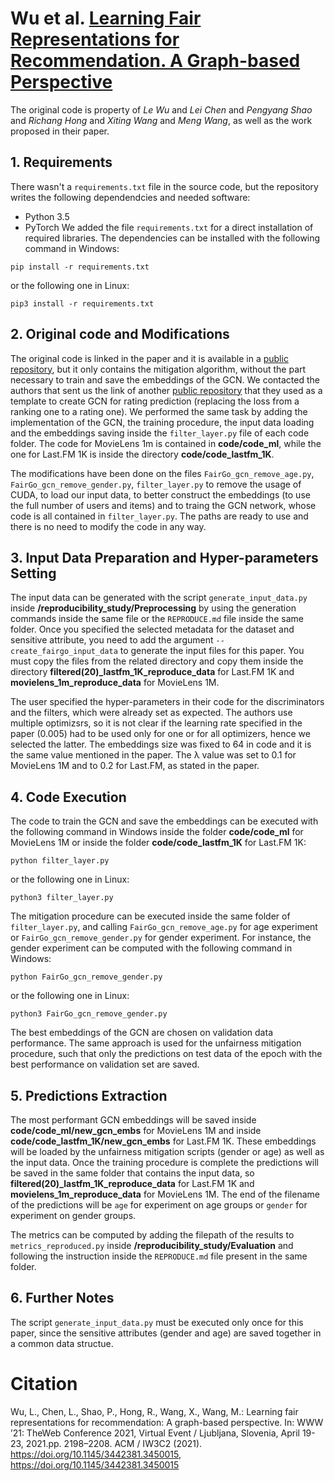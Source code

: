 # Wu et al. [Learning Fair Representations for Recommendation. A Graph-based Perspective](https://doi.org/10.1145/3442381.3450015)
The original code is property of *Le Wu* and *Lei Chen* and *Pengyang Shao* and *Richang Hong* and *Xiting Wang* and *Meng Wang*, as well as the work proposed in their paper.

## 1. Requirements
There wasn't a `requirements.txt` file in the source code, but the repository writes the following dependendcies and needed software:
- Python 3.5
- PyTorch
We added the file `requirements.txt` for a direct installation of required libraries. The dependencies can be installed with the following command in Windows:
```shell script
pip install -r requirements.txt
```
or the following one in Linux:
```shell script
pip3 install -r requirements.txt
```

## 2. Original code and Modifications
The original code is linked in the paper and it is available in a [public repository](https://github.com/newlei/FairGo), but it only contains the mitigation algorithm, without the part
necessary to train and save the embeddings of the GCN. We contacted the authors that sent us the link of another [public repository](https://github.com/newlei/LR-GCCF) that they used as a template
to create GCN for rating prediction (replacing the loss from a ranking one to a rating one). We performed the same task by adding the implementation of the GCN, the training procedure,
the input data loading and the embeddings saving inside the `filter_layer.py` file of each code folder. The code for MovieLens 1m is contained in **code/code_ml**, while
the one for Last.FM 1K is inside the directory **code/code_lastfm_1K**.

The modifications have been done on the files `FairGo_gcn_remove_age.py`, `FairGo_gcn_remove_gender.py`, `filter_layer.py` to remove the usage of CUDA, to load our input data, to better construct
the embeddings (to use the full number of users and items) and to traing the GCN network, whose code is all contained in `filter_layer.py`. The paths are ready to use and there is no need to modify
the code in any way.

## 3. Input Data Preparation and Hyper-parameters Setting
The input data can be generated with the script `generate_input_data.py` inside **/reproducibility_study/Preprocessing** by using the generation commands
inside the same file or the `REPRODUCE.md` file inside the same folder. Once you specified the selected metadata for the dataset and sensitive attribute,
you need to add the argument `--create_fairgo_input_data` to generate the input files for this paper. You must copy the files from the
related directory and copy them inside the directory **filtered(20)_lastfm_1K_reproduce_data** for Last.FM 1K and **movielens_1m_reproduce_data** for MovieLens 1M.

The user specified the hyper-parameters in their code for the discriminators and the filters, which were already set as expected. The authors use multiple optimizsrs, so it is
not clear if the learning rate specified in the paper (0.005) had to be used only for one or for all optimizers, hence we selected the latter. The embeddings size was fixed to 64 in code
and it is the same value mentioned in the paper. The &#955; value was set to 0.1 for MovieLens 1M and to 0.2 for Last.FM, as stated in the paper.

## 4. Code Execution
The code to train the GCN and save the embeddings can be executed with the following command in Windows inside the folder **code/code_ml** for MovieLens 1M or inside the folder
**code/code_lastfm_1K** for Last.FM 1K:
```shell script
python filter_layer.py
```
or the following one in Linux:
```shell script
python3 filter_layer.py
```
The mitigation procedure can be executed inside the same folder of `filter_layer.py`, and calling `FairGo_gcn_remove_age.py` for age experiment or `FairGo_gcn_remove_gender.py`
for gender experiment. For instance, the gender experiment can be computed with the following command in Windows:
```shell script
python FairGo_gcn_remove_gender.py
```
or the following one in Linux:
```shell script
python3 FairGo_gcn_remove_gender.py
```

The best embeddings of the GCN are chosen on validation data performance. The same approach is used for the unfairness mitigation procedure, such that
only the predictions on test data of the epoch with the best performance on validation set are saved.

## 5. Predictions Extraction
The most performant GCN embeddings will be saved inside **code/code_ml/new_gcn_embs** for MovieLens 1M and inside **code/code_lastfm_1K/new_gcn_embs** for Last.FM 1K.
These embeddings will be loaded by the unfairness mitigation scripts (gender or age) as well as the input data. Once the training procedure is complete the predictions will be
saved in the same folder that contains the input data, so **filtered(20)_lastfm_1K_reproduce_data** for Last.FM 1K and **movielens_1m_reproduce_data** for MovieLens 1M.
The end of the filename of the predictions will be `age` for experiment on age groups or `gender` for experiment on gender groups.

The metrics can be computed by adding the filepath of the results to `metrics_reproduced.py` inside **/reproducibility_study/Evaluation** and following
the instruction inside the `REPRODUCE.md` file present in the same folder.

## 6. Further Notes
The script `generate_input_data.py` must be executed only once for this paper, since the sensitive attributes (gender and age) are saved together in a common data structue.

# Citation
Wu, L., Chen, L., Shao, P., Hong, R., Wang, X., Wang, M.: Learning fair representations for recommendation: A graph-based perspective.
In: WWW ’21: TheWeb Conference 2021, Virtual Event / Ljubljana, Slovenia, April 19\-23, 2021.pp. 2198–2208. ACM / IW3C2 (2021). https://doi.org/10.1145/3442381.3450015, https://doi.org/10.1145/3442381.3450015
